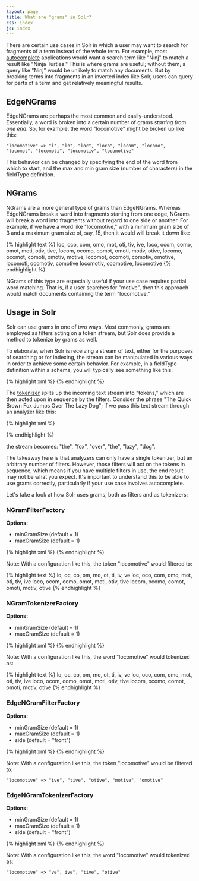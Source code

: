```yaml
---
layout: page
title: What are "grams" in Solr?
css: index
js: index
---
```


There are certain use cases in Solr in which a user may want to search for fragments of a term instead of the whole term. For example, most [autocomplete]() applications would want a search term like "Ninj" to match a result like "Ninja Turtles." This is where grams are useful; without them, a query like "Ninj" would be unlikely to match any documents. But by breaking terms into fragments in an inverted index like Solr, users can query for parts of a term and get relatively meaningful results.


## EdgeNGrams

EdgeNGrams are perhaps the most common and easily-understood. Essentially, a word is broken into a certain number of grams *starting from one end*. So, for example, the word "locomotive" might be broken up like this:

`"locomotive" => "l", "lo", "loc", "loco", "locom", "locomo", "locomot", "locomoti", "locomotiv", "locomotive"`

This behavior can be changed by specifying the end of the word from which to start, and the max and min gram size (number of characters) in the fieldType definition. 


## NGrams

NGrams are a more general type of grams than EdgeNGrams. Whereas EdgeNGrams break a word into fragments starting from one edge, NGrams will break a word into fragments  without regard to one side or another. For example, if we have a word like "locomotive," with a minimum gram size of 3 and a maximum gram size of, say, 15, then it would will break it down like:

{% highlight text %}
loc, oco, com, omo, mot, oti, tiv, ive,
loco, ocom, como, omot, moti, otiv, tive,
locom, ocomo, comot, omoti, motiv, otive,
locomo, ocomot, comoti, omotiv, motive,
locomot, ocomoti, comotiv, omotive,
locomoti, ocomotiv, comotive
locomotiv, ocomotive,
locomotive
{% endhighlight %}

NGrams of this type are especially useful if your use case requires partial word matching. That is, if a user searches for "motive", then this approach would match documents containing the term "locomotive." 


## Usage in Solr

Solr can use grams in one of two ways. Most commonly, grams are employed as filters acting on a token stream, but Solr does provide a method to tokenize by grams as well.

To elaborate, when Solr is receiving a stream of text, either for the purposes of searching or for indexing, the stream can be manipulated in various ways in order to achieve some certain behavior. For example, in a fieldType definition within a schema, you will typically see something like this:

{% highlight xml %}
<fieldType name="some_name" class="solr.SomeFieldType" someoptions="yeah" >
   <analyzer>
      <tokenizer class="solr.SomeTokenizerFactory"/>
      <filter class="solr.SomeFilterFactory1" someoptions="usually" />
      <filter class="solr.SomeFilterFactory2" someoptions="usually" />
      <filter class="solr.SomeFilterFactory3" someoptions="usually" />
   </analyzer>
</fieldType>
{% endhighlight %}

The [tokenizer](http://en.wikipedia.org/wiki/Tokenization) splits up the incoming text stream into "tokens," which are then acted upon in sequence by the filters. Consider the phrase "The Quick Brown Fox Jumps Over The Lazy Dog"; if we pass this text stream through an analyzer like this:

{% highlight xml %}
<analyzer>
  <!-- Split on whitespace -->
  <tokenizer class="solr.WhitespaceTokenizerFactory"/>

  <!-- Convert to lowercase -->
  <filter class="solr.LowerCaseFilterFactory" />

  <!-- Remove tokens where length is not 2 to 4 characters -->
  <filter class="solr.LengthFilterFactory" min="2" max="4" />
</analyzer>
{% endhighlight %}

the stream becomes: "the", "fox", "over", "the", "lazy", "dog".

The takeaway here is that analyzers can only have a single tokenizer, but an arbitrary number of filters. However, those filters will act on the tokens in sequence, which means if you have multiple filters in use, the end result may not be what you expect. It's important to understand this to be able to use grams correctly, particularly if your use case involves autocomplete.

Let's take a look at how Solr uses grams, both as filters and as tokenizers:


### NGramFilterFactory

**Options:**

* minGramSize (default = 1)
* maxGramSize (default = 1)

{% highlight xml %}
<fieldType name="text" class="solr.TextField" positionIncrementGap="100">
   <analyzer>
      <tokenizer class="solr.LowerCaseTokenizerFactory"/>
      <filter class="solr.NGramFilterFactory" minGramSize="2" maxGramSize="5" />
   </analyzer>
</fieldType>
{% endhighlight %}

Note: With a configuration like this, the token "locomotive" would filtered to:

{% highlight text %}
lo, oc, co, om, mo, ot, ti, iv, ve
loc, oco, com, omo, mot, oti, tiv, ive
loco, ocom, como, omot, moti, otiv, tive
locom, ocomo, comot, omoti, motiv, otive
{% endhighlight %}


### NGramTokenizerFactory

**Options:**

* minGramSize (default = 1)
* maxGramSize (default = 1)

{% highlight xml %}
<fieldType name="text" class="solr.TextField" positionIncrementGap="100">
   <analyzer>
      <tokenizer class="solr.NGramTokenizerFactory" minGramSize="2" maxGramSize="5"/>
   </analyzer>
</fieldType>
{% endhighlight %}

Note: With a configuration like this, the word "locomotive" would tokenized as:

{% highlight text %}
lo, oc, co, om, mo, ot, ti, iv, ve
loc, oco, com, omo, mot, oti, tiv, ive
loco, ocom, como, omot, moti, otiv, tive
locom, ocomo, comot, omoti, motiv, otive
{% endhighlight %}


### EdgeNGramFilterFactory

**Options:**

* minGramSize (default = 1)
* maxGramSize (default = 1)
* side (default = "front")

{% highlight xml %}
<fieldType name="text" class="solr.TextField" positionIncrementGap="100">
   <analyzer>
      <tokenizer class="solr.LowerCaseTokenizerFactory"/>
      <filter class="solr.EdgeNGramFilterFactory" minGramSize="3" maxGramSize="7" side="back"/>
   </analyzer>
</fieldType>
{% endhighlight %}

Note: With a configuration like this, the token "locomotive" would be filtered to:

`"locomotive" => "ive", "tive", "otive", "motive", "omotive"`


### EdgeNGramTokenizerFactory

**Options:**

* minGramSize (default = 1)
* maxGramSize (default = 1)
* side (default = "front")

{% highlight xml %}
<fieldType name="text" class="solr.TextField" positionIncrementGap="100">
   <analyzer>
      <tokenizer class="solr.EdgeNGramTokenizerFactory" minGramSize="2" maxGramSize="5" side="back"/>
   </analyzer>
</fieldType>
{% endhighlight %}

Note: With a configuration like this, the word "locomotive" would tokenized as:

`"locomotive" => "ve", ive", "tive", "otive"`


